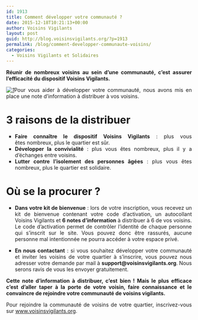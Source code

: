 ```yaml
---
id: 1913
title: Comment développer votre communauté ?
date: 2015-12-18T10:21:13+00:00
author: Voisins Vigilants
layout: post
guid: http://blog.voisinsvigilants.org/?p=1913
permalink: /blog/comment-developper-communaute-voisins/
categories:
  - Voisins Vigilants et Solidaires
---
```

<p style="text-align: justify;">
  <strong>Réunir de nombreux voisins au sein d&rsquo;une communauté, c&rsquo;est assurer l&rsquo;efficacité du dispositif Voisins Vigilants. </strong>
</p>

<p style="text-align: justify;">
  <em><a href="./../../images/2015/12/1.jpg"><img class="aligncenter size-full wp-image-1914" src="./../../images/2015/12/1.jpg" alt="1" /></a></em>Pour vous aider à développer votre communauté, nous avons mis en place une note d&rsquo;information à distribuer à vos voisins.
</p>

<h1 style="text-align: justify;">
  <strong>3 raisons de la distribuer</strong>
</h1>

<ul style="list-style-type: square; text-align: justify;">
  <li>
    <strong>Faire connaître le dispositif Voisins Vigilants</strong> : plus vous êtes nombreux, plus le quartier est sûr.
  </li>
  <li>
    <strong>Développer la convivialité</strong> : plus vous êtes nombreux, plus il y a d&rsquo;échanges entre voisins.
  </li>
  <li>
    <strong>Lutter contre l&rsquo;isolement des personnes âgées</strong> : plus vous êtes nombreux, plus le quartier est solidaire.
  </li>
</ul>

<h1 style="text-align: justify;">
  <strong>Où se la procurer ? </strong>
</h1>

<ul style="list-style-type: square; text-align: justify;">
  <li>
    <strong>Dans votre kit de bienvenue</strong> : lors de votre inscription, vous recevez un kit de bienvenue contenant votre code d&rsquo;activation, un autocollant Voisins Vigilants et <strong>6 notes d&rsquo;information</strong> à distribuer à 6 de vos voisins. Le code d&rsquo;activation permet de contrôler l&rsquo;identité de chaque personne qui s&rsquo;inscrit sur le site. Vous pouvez donc être rassurés, aucune personne mal intentionnée ne pourra accéder à votre espace privé.
  </li>
</ul>

<ul style="list-style-type: square; text-align: justify;">
  <li>
    <strong>En nous contactant</strong> : si vous souhaitez développer votre communauté et inviter les voisins de votre quartier à s&rsquo;inscrire, vous pouvez nous adresser votre demande par mail à <strong>support@voisinsvigilants.org</strong>.<strong> </strong>Nous serons ravis de vous les envoyer gratuitement.
  </li>
</ul>

<p style="text-align: justify;">
  <strong>Cette note d&rsquo;information à distribuer, c&rsquo;est bien ! Mais le plus efficace c&rsquo;est d&rsquo;aller taper à la porte de votre voisin, faire connaissance et le convaincre de rejoindre votre communauté de voisins vigilants.</strong>
</p>

<p style="text-align: justify;">
  Pour rejoindre la communauté de voisins de votre quartier, inscrivez-vous sur <a href="http://www.voisinsvigilants.org">www.voisinsvigilants.org</a>.
</p>
